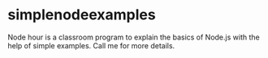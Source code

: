 # simplenodeexamples
Node hour is a classroom program to explain the basics of Node.js with the help of simple examples.
Call me for more details.


